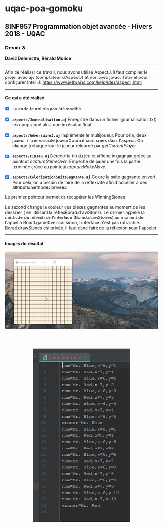 # uqac-poa-gomoku

<h2>8INF957 Programmation objet avancée - Hivers 2018 - UQAC</h2>
<h3>Devoir 3</h3>
<p><b>David Delemotte, Rénald Morice</b></p>

---

Afin de réaliser ce travail, nous avons utilisé AspectJ. Il faut compiler le projet avec ajc (compilateur d'AspectJ) et non avec javac.
Tutoriel pour configurer IntelliJ: https://www.jetbrains.com/help/idea/aspectj.html

---

<h4>Ce qui a été réalisé</h4>

- [x] Le code fourni n'a pas été modifié<br><br>
- [x] **`aspects/Journalisation.aj`** Enregistre dans un fichier (journalisation.txt) les coups joué ainsi que le résultat final<br><br>
- [x] **`aspects/AdversaireJ.aj`** Implémente le multijoueur. Pour cela, deux joueur + une variable joueurCourant sont crées dans l'aspect. On change à chaque tour le joueur retourné par <i>getCurrentPlayer</i><br><br>
- [x] **`aspects/FinJeu.aj`** Détecte la fin du jeu et affiche le gagnant grâce au pointcut <i>captureGameOver</i>. Empéche de jouer une fois la partie terminée grâce au pointcut <i>captureMakeMove</i>.<br><br>
- [x] **`aspects/ColorisationSuiteGagnante.aj`** Colore la suite gagnante en vert. Pour cela, on a besoin de faire de la réflexivité afin d'accéder à des attributs/méthodes privées:

Le premier pointcut permet de récupérer les WinningStones<br><br>
Le second change la couleur des piéces gagnantes au moment de les dessiner ( en utilisant la réflexBorad.drawStone).
Le dernier appelle la méthode de refresh de l'interface (Borad.drawStones) au moment de l'appel à Board.gameOver car sinon, l'interface n'est pas rafraichie. Borad.drawStones est privée, il faut donc faire de la réflexion pour l'appeler.

---

<h4>Images du résultat</h4>

<p align="center">
  <img src="_imgreadme/resultat.gif"/>
</p>
<br><br>
<p align="center">
  <img src="_imgreadme/journalisation.PNG"/>
</p>